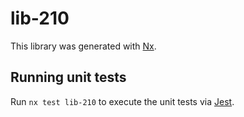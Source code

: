 # lib-210

This library was generated with [Nx](https://nx.dev).

## Running unit tests

Run `nx test lib-210` to execute the unit tests via [Jest](https://jestjs.io).
